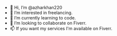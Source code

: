 - 👋 Hi, I’m @azharkhan220
- 👀 I’m interested in freelancing.
- 🌱 I’m currently learning to code.
- 💞️ I’m looking to collaborate on Fiverr.
- 📫 If you want my services I'm available on Fiverr.

<!---
azharkhan220/azharkhan220 is a ✨ special ✨ repository because its `README.md` (this file) appears on your GitHub profile.
You can click the Preview link to take a look at your changes.
--->
